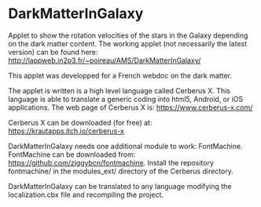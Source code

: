 # DarkMatterInGalaxy
Applet to show the rotation velocities of the stars in the Galaxy depending on the dark matter content. The working applet (not necessarily the latest version) can be found here:
http://lappweb.in2p3.fr/~poireau/AMS/DarkMatterInGalaxy/

This applet was developped for a French webdoc on the dark matter.

The applet is written is a high level language called Cerberus X. This language is able to translate a generic coding into html5, Android, or iOS applications.
The web page of Cerberus X is:
  https://www.cerberus-x.com/ 
  
Cerberus X can be downloaded (for free) at: https://krautapps.itch.io/cerberus-x

DarkMatterInGalaxy needs one additional module to work: FontMachine.
FontMachine can be downloaded from: https://github.com/ziggybcn/fontmachine. Install the repository fontmachine/ in the modules\_ext/ directory of the Cerberus directory.

DarkMatterInGalaxy can be translated to any language modifying the localization.cbx file and recompiling the project.
